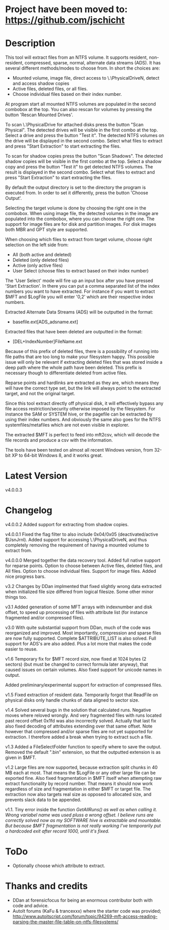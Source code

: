 # Project have been moved to: https://github.com/jschicht #

# Description #
This tool will extract files from an NTFS volume. It supports resident, non-resident, compressed, sparse, normal, alternate data streams (ADS). It has several different methods/modes to choose from.  In short the choices are:
  * Mounted volume, image file, direct access to \\.\PhysicalDriveN, detect and access shadow copies
  * Active files, deleted files, or all files.
  * Choose individual files based on their index number.

At program start all mounted NTFS volumes are populated in the second combobox at the top. You can also rescan for volumes by pressing the button 'Rescan Mounted Drives'.

To scan \\.\PhysicalDrive for attached disks press the button "Scan Physical". The detected drives will be visible in the first combo at the top. Select a drive and press the button "Test it". The detected NTFS volumes on the drive will be displayed in the second combo. Select what files to extract and press "Start Extraction" to start extracting the files.

To scan for shadow copies press the button "Scan Shadows". The detected shadow copies will be visible in the first combo at the top. Select a shadow copy and press the button "Test it" to get detected NTFS volumes. The result is displayed in the second combo. Select what files to extract and press "Start Extraction" to start extracting the files.

By default the output directory is set to the directory the program is executed from. In order to set it differently, press the button 'Choose Output'.

Selecting the target volume is done by choosing the right one in the combobox. When using image file, the detected volumes in the image are populated into the combobox, where you can choose the right one.
The support for image files are for disk and partition images. For disk images both MBR and GPT style are supported.

When choosing which files to extract from target volume, choose right selection on the left side from:
  * All (both active and deleted)
  * Deleted (only deleted files)
  * Active (only active files)
  * User Select (choose files to extract based on their index number)

The 'User Select' mode will fire up an input box after you have pressed 'Start Extraction'. In there you can put a comma separated list of the index numbers you want to have extracted. For instance if you want to extract $MFT and $LogFile you will enter '0,2' which are their respective index numbers.

Extracted Alternate Data Streams (ADS) will be outputted in the format:
  * basefile.ext[ADS\_adsname.ext]

Extracted files that have been deleted are outputted in the format:
  * [DEL+IndexNumber]FileName.ext

Because of this prefix of deleted files, there is a possibility of running into file paths that are too long to make your filesystem happy. This possible issue will only be relevant if extracting deleted files that was stored inside a deep path where the whole path have been deleted. This prefix is necessary though to differentiate deleted from active files.

Reparse points and hardlinks are extracted as they are, which means they will have the correct type set, but the link will always point to the extracted target, and not the original target.

Since this tool extract directly off physical disk, it will effectively bypass any file access restriction/security otherwise imposed by the filesystem. For instance the SAM or SYSTEM hive, or the pagefile can be extracted by using their index numbers. And obviously the same also goes for the NTFS systemfiles/metafiles which are not even visible in explorer.

The extracted $MFT is perfect to feed into mft2csv, which will decode the file records and produce a csv with the information.

The tools have been tested on almost all recent Windows version, from 32-bit XP to 64-bit Windows 8, and it works great.


# Latest Version #

v4.0.0.3

# Changelog #
v4.0.0.2 Added support for extracting from shadow copies.

v4.0.0.1 Fixed the flag filter to also include 0x04/0x05 (deactivated/active $UsnJrnl). Added support for accessing \\.\PhysicalDriveN, and thus completely removing the requirement of having a mounted volume to extract from.

v4.0.0.0 Merged together the data recovery tool. Added full native support for reparse points. Option to choose between Active files, deleted files, and All files. Option to choose individual files. Support for image files. Added nice progress bars.

v3.2 Changes by DDan implmented that fixed slightly wrong data extracted when initialized file size differed from logical filesize. Some other minor things too.

v3.1 Added generation of some MFT arrays with indexnumber and disk offset, to speed up processing of files with attribute list (for instance fragmented and/or compressed files).

v3.0 With quite substantial support from DDan, much of the code was reorganized and improved. Most importantly, compression and sparse files are now fully supported. Complete $ATTRIBUTE\_LIST is also solved. Full support for ADS's are also added. Plus a lot more that makes the code easier to reuse.

v1.6 Temporary fix for $MFT record size, now fixed at 1024 bytes (2 sectors) (but must be changed to correct formula later anyway), that caused issues on certain volumes. Also fixed support for unicode names in output.

Added preliminary/experimental support for extraction of compressed files.

v1.5 Fixed extraction of resident data. Temporarily forgot that ReadFile on physical disks only handle chunks of data aligned to sector size.

v1.4 Solved several bugs in the solution that calculated runs. Negative moves where reloved wrongly. And very fragmented files with runs located past record offset 0x1fd was also incorrectly solved. Actually that last fix also fixed decoding of attributes extending over that same offset. Note however that compressed and/or sparse files are not yet supported for extraction. I therefore added a break when trying to extract such a file.

v1.3 Added a FileSelectFolder function to specify where to save the output. Removed the default ".bin" extension, so that the outputted extension is as given in $MFT.

v1.2 Large files are now supported, because extraction split chunks in 40 MB each at most. That means the $LogFile or any other large file can be exported fine. Also fixed fragmentation in $MFT itself when attempting raw extract functionality by record number. That means it should now work regardless of size and fragmentation in either $MFT or target file. The extraction now also targets real size as opposed to allocated size, and prevents slack data to be appended.

v1.1. Tiny error inside the function _GetAllRuns() as well as when calling it. Wrong variabel name was used pluss a wrong offset. I believe runs are correctly solved now as my SOFTWARE hive is extractable and mountable. But because $MFT fragmentation is not really working I've temporarily put a hardcoded exit after record 1000, until it's fixed._


# ToDo #

  * Optionally choose which attribute to extract.

# Thanks and credits #

  * DDan at forensicfocus for being an enormous contributor both with code and advice.
  * AutoIt forums (KaFu & trancexxx) where the starter code was provided; http://www.autoitscript.com/forum/topic/94269-mft-access-reading-parsing-the-master-file-table-on-ntfs-filesystems/